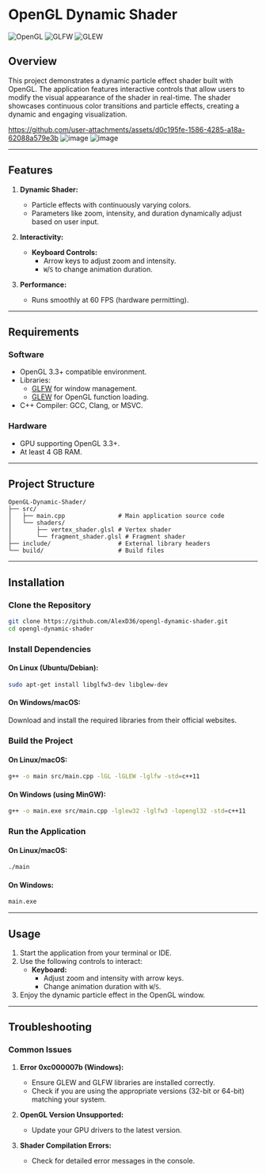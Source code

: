# OpenGL Dynamic Shader

![OpenGL](https://img.shields.io/badge/OpenGL-3.3+-blue?style=flat-square)
![GLFW](https://img.shields.io/badge/GLFW-3.x-green?style=flat-square)
![GLEW](https://img.shields.io/badge/GLEW-2.x-orange?style=flat-square)

## Overview

This project demonstrates a dynamic particle effect shader built with OpenGL. The application features interactive controls that allow users to modify the visual appearance of the shader in real-time. The shader showcases continuous color transitions and particle effects, creating a dynamic and engaging visualization.



https://github.com/user-attachments/assets/d0c195fe-1586-4285-a18a-62088a579e3b
![image](https://github.com/user-attachments/assets/26aea5d8-fda9-40c8-99e3-7b6bfaa028db)
![image](https://github.com/user-attachments/assets/9d8e2bdf-32d1-4dc5-8f6b-f18708a48e72)



---

## Features

1. **Dynamic Shader:**
   - Particle effects with continuously varying colors.
   - Parameters like zoom, intensity, and duration dynamically adjust based on user input.

2. **Interactivity:**
   - **Keyboard Controls:**
     - Arrow keys to adjust zoom and intensity.
     - `W`/`S` to change animation duration.

3. **Performance:**
   - Runs smoothly at 60 FPS (hardware permitting).

---

## Requirements

### Software
- OpenGL 3.3+ compatible environment.
- Libraries:
  - [GLFW](https://www.glfw.org/) for window management.
  - [GLEW](http://glew.sourceforge.net/) for OpenGL function loading.
- C++ Compiler: GCC, Clang, or MSVC.

### Hardware
- GPU supporting OpenGL 3.3+.
- At least 4 GB RAM.

---

## Project Structure

```
OpenGL-Dynamic-Shader/
├── src/
│   ├── main.cpp               # Main application source code
│   └── shaders/
│       ├── vertex_shader.glsl # Vertex shader
│       └── fragment_shader.glsl # Fragment shader
├── include/                   # External library headers
└── build/                     # Build files
```

---

## Installation

### Clone the Repository
```bash
git clone https://github.com/AlexD36/opengl-dynamic-shader.git
cd opengl-dynamic-shader
```

### Install Dependencies

#### On Linux (Ubuntu/Debian):
```bash
sudo apt-get install libglfw3-dev libglew-dev
```

#### On Windows/macOS:
Download and install the required libraries from their official websites.

### Build the Project

#### On Linux/macOS:
```bash
g++ -o main src/main.cpp -lGL -lGLEW -lglfw -std=c++11
```

#### On Windows (using MinGW):
```bash
g++ -o main.exe src/main.cpp -lglew32 -lglfw3 -lopengl32 -std=c++11
```

### Run the Application

#### On Linux/macOS:
```bash
./main
```

#### On Windows:
```bash
main.exe
```

---

## Usage

1. Start the application from your terminal or IDE.
2. Use the following controls to interact:
   - **Keyboard:**
     - Adjust zoom and intensity with arrow keys.
     - Change animation duration with `W`/`S`.
3. Enjoy the dynamic particle effect in the OpenGL window.

---

## Troubleshooting

### Common Issues

1. **Error 0xc000007b (Windows):**
   - Ensure GLEW and GLFW libraries are installed correctly.
   - Check if you are using the appropriate versions (32-bit or 64-bit) matching your system.

2. **OpenGL Version Unsupported:**
   - Update your GPU drivers to the latest version.

3. **Shader Compilation Errors:**
   - Check for detailed error messages in the console.
